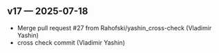 ## v17 — 2025-07-18
- Merge pull request #27 from Rahofski/yashin_cross-check (Vladimir Yashin)
- cross check commit (Vladimir Yashin)


